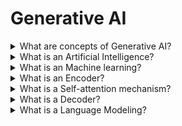 # Generative AI

<details>
  <summary>What are concepts of Generative AI?</summary>

- **Deep learning(DL)** - a type of ML(machine learning) that involves trainign artificial networks;
- **Machine learning(ML)** - a branch of AI that teaches computers to recognize patterns through data and algorithms;
- **Artificial Intelligence(AI)** - a concept referring to a computer's capability to learn and make decisions in a human-like manner.

</details>

<details>
  <summary>What is an Artificial Intelligence?</summary>

AI is a science that helps computers and machines act “smart,” think like humans, and complete tasks on their own. Its main goal is to create systems that understand the world, adapt to changes, and interact well with people. AI aims to boost our abilities, increase efficiency, and transform our lives by learning, reasoning, solving problems, and making decisions.

</details>

<details>
  <summary>What is an Machine learning?</summary>

AI focuses on giving computers human-like abilities, while ML trains them to do these tasks. Unlike traditional programming, ML doesn't use explicit logic coding. Instead of manually setting search engine rules, computer models now learn user preferences and provide personalized content for each person.

</details>

<details>
  <summary>What is an Encoder?</summary>

The encoder takes an input sequence (prompt), scans it by traversing through multiple internal layers, and identifies relevant blocks. It is then passed to the decoder utilizing a self-attention mechanism.

</details>

<details>
  <summary>What is a Self-attention mechanism?</summary>

The self-attention mechanism helps the system comprehend and process the relationships between words in a sentence or a paragraph. It lives within the “context window”, a dynamic memory for your conversation.

</details>

<details>
  <summary>What is a Decoder?</summary>

Decoder receives relevant blocks from the encoder and generates output using the provided context.

</details>

<details>
  <summary>What is a Language Modeling?</summary>

Language modeling is fundamental to LLMs and involves predicting the next word (token) given the context of the preceding words, using mathematical calculations and probability. With its self-attention mechanism, the transformer architecture enables LLMs to effectively learn and generate language by capturing dependencies and patterns within the input data.

</details>
